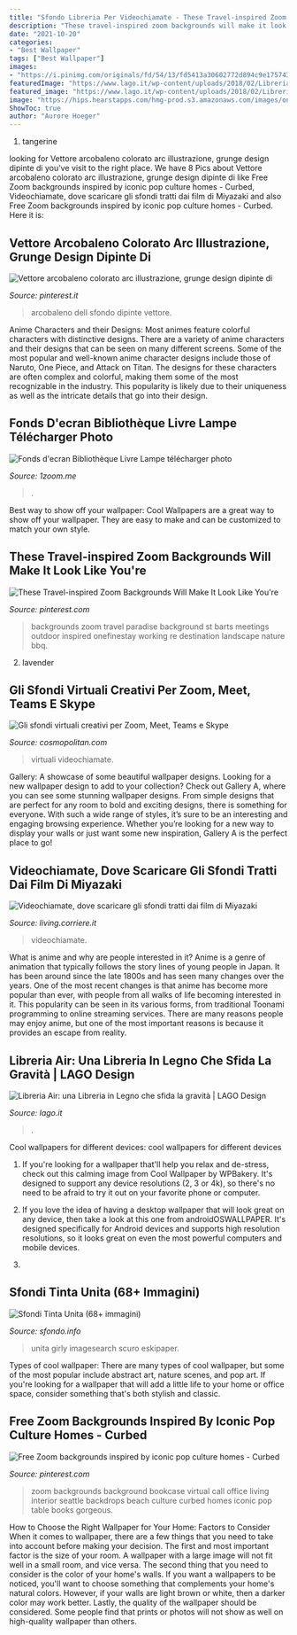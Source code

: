 ```yaml
---
title: "Sfondo Libreria Per Videochiamate - These Travel-inspired Zoom Backgrounds Will Make It Look Like You&#039;re"
description: "These travel-inspired zoom backgrounds will make it look like you&#039;re"
date: "2021-10-20"
categories:
- "Best Wallpaper"
tags: ["Best Wallpaper"]
images:
- "https://i.pinimg.com/originals/fd/54/13/fd5413a30602772d894c9e17574367df.png"
featuredImage: "https://www.lago.it/wp-content/uploads/2018/02/Libreria-Air-1.jpg"
featured_image: "https://www.lago.it/wp-content/uploads/2018/02/Libreria-Air-1.jpg"
image: "https://hips.hearstapps.com/hmg-prod.s3.amazonaws.com/images/onefinestay-east-72nd-townhouse-nyc-1590166584.jpg?resize=480:*"
ShowToc: true
author: "Aurore Hoeger"
---
```



1. tangerine 

	

		
looking for Vettore arcobaleno colorato arc illustrazione, grunge design dipinte di you've visit to the right place. We have 8 Pics about Vettore arcobaleno colorato arc illustrazione, grunge design dipinte di like Free Zoom backgrounds inspired by iconic pop culture homes - Curbed, Videochiamate, dove scaricare gli sfondi tratti dai film di Miyazaki and also Free Zoom backgrounds inspired by iconic pop culture homes - Curbed. Here it is:
		
    
## Vettore Arcobaleno Colorato Arc Illustrazione, Grunge Design Dipinte Di

<img loading=lazy src="https://i.pinimg.com/originals/fd/54/13/fd5413a30602772d894c9e17574367df.png" onerror="this.onerror=null;this.src='https://tse3.mm.bing.net/th?id=OIP.lgek7bNH1D45Pf43y8sZ8wHaEd&amp;pid=15.1';" alt="Vettore arcobaleno colorato arc illustrazione, grunge design dipinte di">

_Source: pinterest.it_

>arcobaleno dell sfondo dipinte vettore. 

	

Anime Characters and their Designs: Most animes feature colorful characters with distinctive designs.
There are a variety of anime characters and their designs that can be seen on many different screens. Some of the most popular and well-known anime character designs include those of Naruto, One Piece, and Attack on Titan. The designs for these characters are often complex and colorful, making them some of the most recognizable in the industry. This popularity is likely due to their uniqueness as well as the intricate details that go into their design.

    
## Fonds D&#039;ecran Bibliothèque Livre Lampe Télécharger Photo

<img loading=lazy src="https://s1.1zoom.me/big0/30/Library_Book_Lamp_569455_1280x853.jpg" onerror="this.onerror=null;this.src='https://tse3.mm.bing.net/th?id=OIP.GYX4_-d7P7O1w3MGsSlkjwHaE7&amp;pid=15.1';" alt="Fonds d&#039;ecran Bibliothèque Livre Lampe télécharger photo">

_Source: 1zoom.me_

>. 

	

Best way to show off your wallpaper:
Cool Wallpapers are a great way to show off your wallpaper. They are easy to make and can be customized to match your own style.

    
## These Travel-inspired Zoom Backgrounds Will Make It Look Like You&#039;re

<img loading=lazy src="https://i.pinimg.com/originals/fb/67/c9/fb67c905635f47baa456c7fbfea4934f.jpg" onerror="this.onerror=null;this.src='https://tse3.mm.bing.net/th?id=OIP.zkjmr4olK2HeHfsTy3wH0AHaEo&amp;pid=15.1';" alt="These Travel-inspired Zoom Backgrounds Will Make It Look Like You&#039;re">

_Source: pinterest.com_

>backgrounds zoom travel paradise background st barts meetings outdoor inspired onefinestay working re destination landscape nature bbq. 

	

2. lavender 

    
## Gli Sfondi Virtuali Creativi Per Zoom, Meet, Teams E Skype

<img loading=lazy src="https://hips.hearstapps.com/hmg-prod.s3.amazonaws.com/images/onefinestay-east-72nd-townhouse-nyc-1590166584.jpg?resize=480:*" onerror="this.onerror=null;this.src='https://tse4.mm.bing.net/th?id=OIP.3BN0dgWvVkwMtTzMgWwa5gHaEK&amp;pid=15.1';" alt="Gli sfondi virtuali creativi per Zoom, Meet, Teams e Skype">

_Source: cosmopolitan.com_

>virtuali videochiamate. 

	

Gallery: A showcase of some beautiful wallpaper designs.
Looking for a new wallpaper design to add to your collection? Check out Gallery A, where you can see some stunning wallpaper designs. From simple designs that are perfect for any room to bold and exciting designs, there is something for everyone. With such a wide range of styles, it’s sure to be an interesting and engaging browsing experience. Whether you’re looking for a new way to display your walls or just want some new inspiration, Gallery A is the perfect place to go!





	
	
    
## Videochiamate, Dove Scaricare Gli Sfondi Tratti Dai Film Di Miyazaki

<img loading=lazy src="https://static2-living.corriereobjects.it/wp-content/uploads/2020/04/sfondi-videochiamate-studio-ghibli-chihiro1.jpg" onerror="this.onerror=null;this.src='https://tse2.mm.bing.net/th?id=OIP.VPro0qd6FEyqF0zEtFL-VgHaEK&amp;pid=15.1';" alt="Videochiamate, dove scaricare gli sfondi tratti dai film di Miyazaki">

_Source: living.corriere.it_

>videochiamate. 

	

What is anime and why are people interested in it?
Anime is a genre of animation that typically follows the story lines of young people in Japan. It has been around since the late 1800s and has seen many changes over the years. One of the most recent changes is that anime has become more popular than ever, with people from all walks of life becoming interested in it. This popularity can be seen in its various forms, from traditional Toonami programming to online streaming services. There are many reasons people may enjoy anime, but one of the most important reasons is because it provides an escape from reality.

    
## Libreria Air: Una Libreria In Legno Che Sfida La Gravità | LAGO Design

<img loading=lazy src="https://www.lago.it/wp-content/uploads/2018/02/Libreria-Air-1.jpg" onerror="this.onerror=null;this.src='https://tse2.mm.bing.net/th?id=OIP.kQNxXOzSVdSheqizW0m50wHaE8&amp;pid=15.1';" alt="Libreria Air: una Libreria in Legno che sfida la gravità | LAGO Design">

_Source: lago.it_

>. 

	

Cool wallpapers for different devices:
cool wallpapers for different devices 

1. If you're looking for a wallpaper that'll help you relax and de-stress, check out this calming image from Cool Wallpaper by WPBakery. It's designed to support any device resolutions (2, 3 or 4k), so there's no need to be afraid to try it out on your favorite phone or computer.

2. If you love the idea of having a desktop wallpaper that will look great on any device, then take a look at this one from androidOSWALLPAPER. It's designed specifically for Android devices and supports high resolution resolutions, so it looks great on even the most powerful computers and mobile devices.

3.

    
## Sfondi Tinta Unita (68+ Immagini)

<img loading=lazy src="https://sfondo.info/i/original/6/e/3/6125.jpg" onerror="this.onerror=null;this.src='https://tse1.mm.bing.net/th?id=OIP.UBwlKCSpOu9QcDm51TTGeAHaEo&amp;pid=15.1';" alt="Sfondi Tinta Unita (68+ immagini)">

_Source: sfondo.info_

>unita girly imagesearch scuro eskipaper. 

	

Types of cool wallpaper:
There are many types of cool wallpaper, but some of the most popular include abstract art, nature scenes, and pop art. If you're looking for a wallpaper that will add a little life to your home or office space, consider something that's both stylish and classic.

    
## Free Zoom Backgrounds Inspired By Iconic Pop Culture Homes - Curbed

<img loading=lazy src="https://i.pinimg.com/736x/d0/ee/45/d0ee45a6daa532412758356c446f1d4a.jpg" onerror="this.onerror=null;this.src='https://tse1.mm.bing.net/th?id=OIP.1Yl6Gn1-0Fuhi-Z7E7IagAHaFj&amp;pid=15.1';" alt="Free Zoom backgrounds inspired by iconic pop culture homes - Curbed">

_Source: pinterest.com_

>zoom backgrounds background bookcase virtual call office living interior seattle backdrops beach culture curbed homes iconic pop table books gorgeous. 

	

How to Choose the Right Wallpaper for Your Home: Factors to Consider
When it comes to wallpaper, there are a few things that you need to take into account before making your decision. The first and most important factor is the size of your room. A wallpaper with a large image will not fit well in a small room, and vice versa. 
The second thing that you need to consider is the color of your home's walls. If you want a wallpapers to be noticed, you'll want to choose something that complements your home's natural colors. However, if your walls are light brown or white, then a darker color may work better. 
Lastly, the quality of the wallpaper should be considered. Some people find that prints or photos will not show as well on high-quality wallpaper than others.

